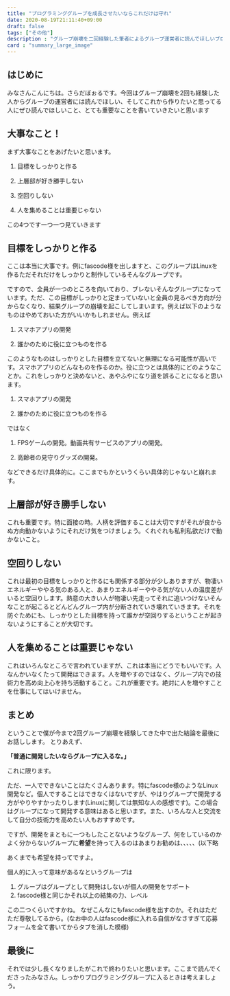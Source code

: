 ```yaml
---
title: "プログラミンググループを成長させたいならこれだけは守れ"
date: 2020-08-19T21:11:40+09:00
draft: false
tags: ["その他"]
description : "グループ崩壊を二回経験した筆者によるグループ運営者に読んでほしいブログ。"
card : "summary_large_image"
---
```

## はじめに
みなさんこんにちは。さらだぼぉるです。今回はグループ崩壊を2回も経験した人からグループの運営者には読んでほしい、そしてこれから作りたいと思ってる人にぜひ読んでほしいこと、とても重要なことを書いていきたいと思います
## 大事なこと！
まず大事なことをあげたいと思います。

1. 目標をしっかりと作る

2. 上層部が好き勝手しない

3. 空回りしない

4. 人を集めることは重要じゃない

この4つです一つ一つ見ていきます
## 目標をしっかりと作る
ここは本当に大事です。例にfascode様を出しますと、このグループはLinuxを作るただそれだけをしっかりと制作しているそんなグループです。

ですので、全員が一つのところを向いており、ブレないそんなグループになっています。ただ、この目標がしっかりと定まっていないと全員の見るべき方向が分からなくなり、結果グループの崩壊を起こしてしまいます。例えば以下のようなものはやめておいた方がいいかもしれません。例えば

1. スマホアプリの開発

2. 誰かのために役に立つものを作る

このようなものはしっかりとした目標を立てないと無理になる可能性が高いです。スマホアプリのどんなものを作るのか。役に立つとは具体的にどのようなことか。これをしっかりと決めないと、あやふやになり道を誤ることになると思います。

1. スマホアプリの開発

2. 誰かのために役に立つものを作る

ではなく

1. FPSゲームの開発。動画共有サービスのアプリの開発。

2. 高齢者の見守りグッズの開発。

などできるだけ具体的に。ここまでもかというくらい具体的じゃないと崩れます。
## 上層部が好き勝手しない
これも重要です。特に面接の時。人柄を評価することは大切ですがそれが良からぬ方向動かないようにそれだけ気をつけましょう。くれぐれも私利私欲だけで動かないこと。
## 空回りしない
これは最初の目標をしっかりと作るにも関係する部分が少しありますが、物凄いエネルギーややる気のある人と、あまりエネルギーややる気がない人の温度差がいると空回りします。熱意の大きい人が物凄い先走ってそれに追いつけないそんなことが起こるとどんどんグループ内が分断されていき壊れていきます。それを防ぐためにも、しっかりとした目標を持って誰かが空回りするということが起きないようにすることが大切です。
## 人を集めることは重要じゃない
これはいろんなところで言われていますが、これは本当にどうでもいいです。人なんかいなくたって開発はできます。人を増やすのではなく、グループ内での技術力を高め向上心を持ち活動すること。これが重要です。絶対に人を増やすことを仕事にしてはいけません。
## まとめ
ということで僕が今まで2回グループ崩壊を経験してきた中で出た結論を最後にお話しします。
とりあえず、

**「普通に開発したいならグループに入るな。」**

これに限ります。

ただ、一人でできないことはたくさんあります。特にfascode様のようなLinux開発など。個人ですることはできなくはないですが、やはりグループで開発する方がやりやすかったりします(Linuxに関しては無知な人の感想です)。この場合はグループになって開発する意味はあると思います。また、いろんな人と交流をして自分の技術力を高めたい人もおすすめです。

ですが、開発をまともに一つもしたことないようなグループ、何をしているのかよく分からないグループに**希望**を持って入るのはあまりお勧めは、、、、、(以下略

あくまでも希望を持ってですよ。

個人的に入って意味があるなというグループは
1. グループはグループとして開発はしないが個人の開発をサポート
2. fascode様と同じかそれ以上の結集の力、レベル

この二つくらいですかね。
なぜこんなにもfascode様を出すのか。それはただただ尊敬してるから。(なお中の人はfascode様に入れる自信がなさすぎて応募フォームを全て書いてからタブを消した模様)

## 最後に
それでは少し長くなりましたがこれで終わりたいと思います。ここまで読んでくださったみなさん。しっかりプログラミンググループに入るときは考えましょう。
